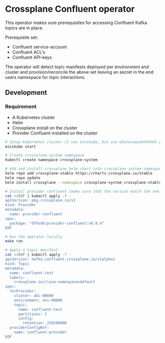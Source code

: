 # Crossplane Confluent operator

This operator makes sure prerequisites for accessing Confluent Kafka topics are in place.

Prerequisite set:
* Confluent service-account
* Confluent ACL's
* Confluent API-keys

The operator will detect topic manifests deployed per environment and cluster and provision/reconcile the above set leaving an secret in the end users namespace for topic interactions.

## Development

### Requirement

* A Kubernetes cluster
* Helm
* Crossplane install on the cluster
* Provider Confluent installed on the cluster

``` bash
# Setup Kubernetes cluster (I use minikube, but use whatevaaaahhhhhhh you like)
minikube start

# Create crossplane-system namespace
kubectl create namespace crossplane-system

# Add and install crossplane helm chart into crossplane-system namespace
helm repo add crossplane-stable https://charts.crossplane.io/stable
helm repo update
helm install crossplane --namespace crossplane-system crossplane-stable/crossplane

# Install provider confluent (make sure that the version match the one in go.mod)
cat <<EOF | kubectl apply -f -
apiVersion: pkg.crossplane.io/v1
kind: Provider
metadata:
  name: provider-confluent
spec:
  package: "dfdsdk/provider-confluent:v0.0.4"
EOF

# Run the operator locally
make run

# Apply a topic manifest
cat <<EOF | kubectl apply -f -
apiVersion: kafka.confluent.crossplane.io/v1alpha1
kind: Topic
metadata:
  name: confluent-test
  labels:
    crossplane.io/claim-namespace=default
spec:
  forProvider:
    cluster: abc-00000
    environment: env-00000
    topic:
      name: confluent-test
      partitions: 1
      config:
        retention: 259200000
  providerConfigRef:
    name: confluent-provider
EOF
```